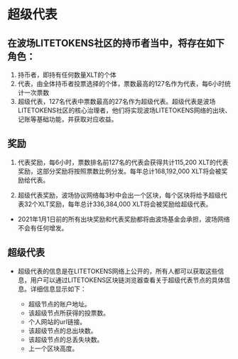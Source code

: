 # 超级代表

## 在波场LITETOKENS社区的持币者当中，将存在如下角色：

1.	持币者，即持有任何数量XLT的个体
2.	代表，由全体持币者投票选择的个体，票数最高的127名作为代表，每6小时统计一次票数
3.	超级代表，127名代表中票数最高的27名作为超级代表。超级代表是波场LITETOKENS社区的核心治理者，他们将实现波场LITETOKENS网络的出块、记账等基础功能，并获取对应收益。

## 奖励

1. 代表奖励，每6小时，票数排名前127名的代表会获得共计115,200 XLT的代表奖励，这部分奖励将按照票数比例分发。每年总计168,192,000 XLT将会被奖励给代表。

2. 超级代表奖励，波场协议网络每3秒中会出一个区块，每个区块将给予超级代表32个XLT奖励，每年总计336,384,000 XLT将会被奖励给超级代表。

+ 2021年1月1日前的所有出块奖励和代表奖励都将由波场基金会承担，波场网络不会有任何增发。
    
## 超级代表

+ 超级代表的信息是在LITETOKENS网络上公开的，所有人都可以获取这些信息，用户可以通过LITETOKENS区块链浏览器查看关于超级代表节点的具体信息。详细信息显示如下：

   + 超级节点的账户地址。
   + 该超级节点所获得的投票数。
   + 个人网站的url链接。
   + 该超级节点的总出块数。
   + 该超级节点的总丢失块数。
   + 上一个区块高度。
